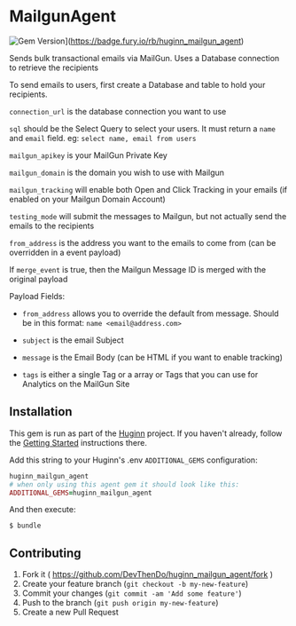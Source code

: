 # MailgunAgent

![Gem Version](https://badge.fury.io/rb/huginn_mailgun_agent.svg)](https://badge.fury.io/rb/huginn_mailgun_agent)

Sends bulk transactional emails via MailGun. Uses a Database connection to retrieve the recipients
    
To send emails to users, first create a Database and table to hold your recipients. 
    
`connection_url` is the database connection you want to use
    
`sql` should be the Select Query to select your users. It must return a `name` and `email` field. eg: `select name, email from users`
    
`mailgun_apikey` is your MailGun Private Key
    
`mailgun_domain` is the domain you wish to use with Mailgun
    
`mailgun_tracking` will enable both Open and Click Tracking in your emails (if enabled on your Mailgun Domain Account)
    
`testing_mode` will submit the messages to Mailgun, but not actually send the emails to the recipients
    
`from_address` is the address you want to the emails to come from (can be overridden in a event payload)
    
If `merge_event` is true, then the Mailgun Message ID is merged with the original payload
    
Payload Fields:
    
 * `from_address` allows you to override the default from message. Should be in this format: `name <email@address.com>`
    
 * `subject` is the email Subject
    
 * `message` is the Email Body (can be HTML if you want to enable tracking)
    
 * `tags` is either a single Tag or a array or Tags that you can use for Analytics on the MailGun Site

## Installation

This gem is run as part of the [Huginn](https://github.com/huginn/huginn) project. If you haven't already, follow the [Getting Started](https://github.com/huginn/huginn#getting-started) instructions there.

Add this string to your Huginn's .env `ADDITIONAL_GEMS` configuration:

```ruby
huginn_mailgun_agent
# when only using this agent gem it should look like this:
ADDITIONAL_GEMS=huginn_mailgun_agent
```

And then execute:

    $ bundle


## Contributing

1. Fork it ( https://github.com/DevThenDo/huginn_mailgun_agent/fork )
2. Create your feature branch (`git checkout -b my-new-feature`)
3. Commit your changes (`git commit -am 'Add some feature'`)
4. Push to the branch (`git push origin my-new-feature`)
5. Create a new Pull Request
